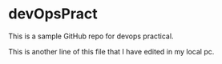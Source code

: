 # devOpsPract

This is a sample GitHub repo for devops practical.

This is another line of this file that I have edited in my local pc.
